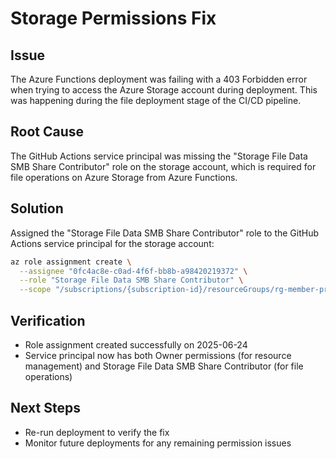 # Storage Permissions Fix

## Issue
The Azure Functions deployment was failing with a 403 Forbidden error when trying to access the Azure Storage account during deployment. This was happening during the file deployment stage of the CI/CD pipeline.

## Root Cause
The GitHub Actions service principal was missing the "Storage File Data SMB Share Contributor" role on the storage account, which is required for file operations on Azure Storage from Azure Functions.

## Solution
Assigned the "Storage File Data SMB Share Contributor" role to the GitHub Actions service principal for the storage account:

```bash
az role assignment create \
  --assignee "0fc4ac8e-c0ad-4f6f-bb8b-a98420219372" \
  --role "Storage File Data SMB Share Contributor" \
  --scope "/subscriptions/{subscription-id}/resourceGroups/rg-member-property-alert-dev-eastus2/providers/Microsoft.Storage/storageAccounts/stmpadeveus26ih6"
```

## Verification
- Role assignment created successfully on 2025-06-24
- Service principal now has both Owner permissions (for resource management) and Storage File Data SMB Share Contributor (for file operations)

## Next Steps
- Re-run deployment to verify the fix
- Monitor future deployments for any remaining permission issues
